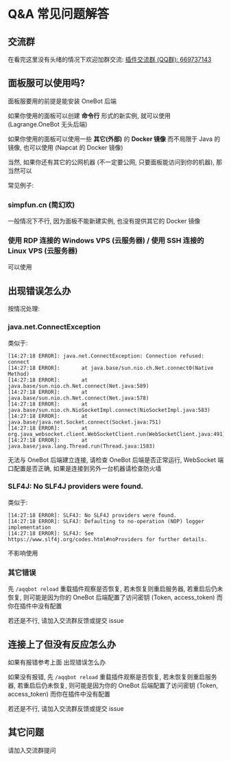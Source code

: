 # Q&A 常见问题解答

## 交流群

在看完这里没有头绪的情况下欢迎加群交流: 
[插件交流群 (QQ群): 669737143](http://qm.qq.com/cgi-bin/qm/qr?_wv=1027&k=iNRMB5xcrCjHIhph1O3SLvjzvdbqWi4l&authKey=zo29OVGBNyGQ1JicDR79UmssVL8kAu2ubW8PVT%2FSqfC97UNaDVo1Dac%2F7e8M9WAP&noverify=0&group_code=669737143)

## 面板服可以使用吗?

面板服要用的前提是能安装 OneBot 后端

如果你使用的面板可以创建 **命令行** 形式的新实例, 就可以使用 (Lagrange.OneBot 无头后端)

如果你使用的面板可以使用一些 **其它(外部)** 的 **Docker 镜像** 而不局限于 Java 的镜像, 也可以使用 (Napcat 的 Docker 镜像)

当然, 如果你还有其它的公网机器 (不一定要公网, 只要面板能访问到你的机器), 那当然可以

常见例子:

### simpfun.cn (简幻欢)

一般情况下不行, 因为面板不能新建实例, 也没有提供其它的 Docker 镜像

### 使用 RDP 连接的 Windows VPS (云服务器) / 使用 SSH 连接的 Linux VPS (云服务器)

可以使用

## 出现错误怎么办

按情况处理:

### java.net.ConnectException

类似于:

```log
[14:27:18 ERROR]: java.net.ConnectException: Connection refused: connect
[14:27:18 ERROR]:       at java.base/sun.nio.ch.Net.connect0(Native Method)
[14:27:18 ERROR]:       at java.base/sun.nio.ch.Net.connect(Net.java:589)
[14:27:18 ERROR]:       at java.base/sun.nio.ch.Net.connect(Net.java:578)
[14:27:18 ERROR]:       at java.base/sun.nio.ch.NioSocketImpl.connect(NioSocketImpl.java:583)
[14:27:18 ERROR]:       at java.base/java.net.Socket.connect(Socket.java:751)
[14:27:18 ERROR]:       at org.java_websocket.client.WebSocketClient.run(WebSocketClient.java:491)
[14:27:18 ERROR]:       at java.base/java.lang.Thread.run(Thread.java:1583)
```

无法与 OneBot 后端建立连接, 请检查 OneBot 后端是否正常运行, WebSocket 端口配置是否正确, 如果是连接到另外一台机器请检查防火墙

### SLF4J: No SLF4J providers were found.

类似于:

```log
[14:27:18 ERROR]: SLF4J: No SLF4J providers were found.
[14:27:18 ERROR]: SLF4J: Defaulting to no-operation (NOP) logger implementation
[14:27:18 ERROR]: SLF4J: See https://www.slf4j.org/codes.html#noProviders for further details.
```

不影响使用

### 其它错误

先 `/aqqbot reload` 重载插件观察是否恢复, 若未恢复则重启服务器, 若重启后仍未恢复, 则可能是因为你的 OneBot 后端配置了访问密钥 (Token, access_token) 而你在插件中没有配置

若还是不行, 请加入交流群反馈或提交 issue

## 连接上了但没有反应怎么办

如果有报错参考上面 出现错误怎么办

如果没有报错, 先 `/aqqbot reload` 重载插件观察是否恢复, 若未恢复则重启服务器, 若重启后仍未恢复, 则可能是因为你的 OneBot 后端配置了访问密钥 (Token, access_token) 而你在插件中没有配置

若还是不行, 请加入交流群反馈或提交 issue

## 其它问题

请加入交流群提问